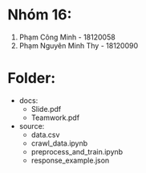 # Nhóm 16:
1. Phạm Công Minh - 18120058
2. Phạm Nguyên Minh Thy - 18120090

# Folder:
- docs: 
	- Slide.pdf
	- Teamwork.pdf
- source:
	- data.csv
	- crawl_data.ipynb
	- preprocess_and_train.ipynb
	- response_example.json